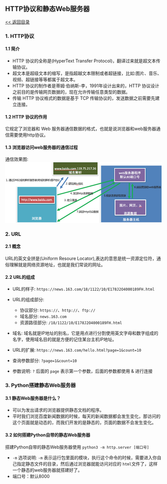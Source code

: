 ## HTTP协议和静态Web服务器

[<< 返回目录](../README.MD)

### 1. HTTP协议
#### 1.1 简介
- HTTP 协议的全称是(HyperText Transfer Protocol)，翻译过来就是超文本传输协议。
- 超文本是超级文本的缩写，是指超越文本限制或者超链接，比如:图片、音乐、视频、超链接等等都属于超文本。
- HTTP 协议的制作者是蒂姆·伯纳斯-李，1991年设计出来的，HTTP 协议设计之前目的是传输网页数据的，现在允许传输任意类型的数据。
- 传输 HTTP 协议格式的数据是基于 TCP 传输协议的，发送数据之前需要先建立连接。
#### 1.2 HTTP 协议的作用
它规定了浏览器和 Web 服务器通信数据的格式，也就是说浏览器和web服务器通信需要使用http协议。
#### 1.3 浏览器访问web服务器的通信过程
通信效果图:
![](res/访问web服务器的通信过程.png)
### 2. URL
#### 2.1 概念
URL的英文全拼是(Uniform Resoure Locator),表达的意思是统一资源定位符，通俗理解就是网络资源地址，也就是我们常说的网址。   
#### 2.2 URL的组成
- URL的样子:
`https://news.163.com/18/1122/10/E178J2O4000189FH.html`
- URL的组成部分:
    - 协议部分: `https://`、`http://`、`ftp://`
    - 域名部分: `news.163.com`
    - 资源路径部分: `/18/1122/10/E178J2O4000189FH.html`
- 域名:
域名就是IP地址的别名，它是用点进行分割使用英文字母和数字组成的名字，使用域名目的就是方便的记住某台主机IP地址。

- URL的扩展:
`https://news.163.com/hello.html?page=1&count=10`
- 查询参数部分: `?page=1&count=10`
- 参数说明:
`?` 后面的 `page` 表示第一个参数，后面的参数都使用 & 进行连接
### 3. Python搭建静态Web服务器
#### 3.1 静态Web服务器是什么？
- 可以为发出请求的浏览器提供静态文档的程序。
- 平时我们浏览百度新闻数据的时候，每天的新闻数据都会发生变化，那访问的这个页面就是动态的，而我们开发的是静态的，页面的数据不会发生变化。

#### 3.2 如何搭建Python自带的静态Web服务器
搭建Python自带的静态Web服务器使用 `python3 -m http.server [端口号]`

- `-m` 选项说明:
`-m` 表示运行包里面的模块，执行这个命令的时候，需要进入你自己指定静态文件的目录，然后通过浏览器就能访问对应的 `html`文件了，这样一个静态的web服务器就搭建好了。
- 端口号：默认8000

















